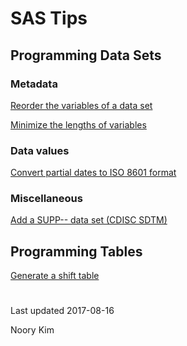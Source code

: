 # SAS Tips


## Programming Data Sets

### Metadata

[Reorder the variables of a data set](dataset-variables-reorder.md)

[Minimize the lengths of variables](dataset-variables-lengths-minimize.md)

### Data values

[Convert partial dates to ISO 8601 format](/sas-convert-partial-dates)

### Miscellaneous

[Add a SUPP-- data set (CDISC SDTM)](sas-sdtm-add-supp)


## Programming Tables

[Generate a shift table](/sas-generate-shift-table)


#

Last updated 2017-08-16

Noory Kim
